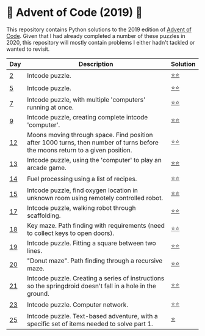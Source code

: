 # :christmas_tree: Advent of Code (2019) :christmas_tree:
This repository contains Python solutions to the 2019 edition of [Advent of Code](https://adventofcode.com/2019). Given that I had
already completed a number of these puzzles in 2020, this repository will mostly contain problems I either hadn't tackled 
or wanted to revisit.

| Day | Description | Solution |
| --- | -------| -----| 
| [2](https://adventofcode.com/2019/day/2)  | Intcode puzzle. | [:star::star:](https://github.com/IAjimi/AdventOfCode2020/blob/master/2019/AOC2.py) | 
| [5](https://adventofcode.com/2019/day/5)  | Intcode puzzle. | [:star::star:](https://github.com/IAjimi/AdventOfCode2020/blob/master/2019/AOC5.py) | 
| [7](https://adventofcode.com/2019/day/7)  | Intcode puzzle, with multiple 'computers' running at once. | [:star::star:](https://github.com/IAjimi/AdventOfCode2020/blob/master/2019/AOC7.py) | 
| [9](https://adventofcode.com/2019/day/9)  | Intcode puzzle, creating complete intcode 'computer'. | [:star::star:](https://github.com/IAjimi/AdventOfCode2020/blob/master/2019/AOC9.py) | 
| [12](https://adventofcode.com/2019/day/12)  | Moons moving through space. Find position after 1000 turns, then number of turns before the moons return to a given position. | [:star::star:](https://github.com/IAjimi/AdventOfCode2020/blob/master/2019/AOC12.py) |
| [13](https://adventofcode.com/2019/day/13)  | Intcode puzzle, using the 'computer' to play an arcade game. | [:star::star:](https://github.com/IAjimi/AdventOfCode2020/blob/master/2019/AOC13.py) |
| [14](https://adventofcode.com/2019/day/14)  | Fuel processing using a list of recipes. | [:star::star:](https://github.com/IAjimi/AdventOfCode2020/blob/master/2019/AOC14.py) | 
| [15](https://adventofcode.com/2019/day/15)  | Intcode puzzle, find oxygen location in unknown room using remotely controlled robot. | [:star::star:](https://github.com/IAjimi/AdventOfCode2020/blob/master/2019/AOC15.py) |
| [17](https://adventofcode.com/2019/day/17)  | Intcode puzzle, walking robot through scaffolding. | [:star::star:](https://github.com/IAjimi/AdventOfCode2020/blob/master/2019/AOC17.py) |
| [18](https://adventofcode.com/2019/day/18) | Key maze. Path finding with requirements (need to collect keys to open doors). | [:star::star:](https://github.com/IAjimi/AdventOfCode2020/blob/master/2019/AOC18.py) |
| [19](https://adventofcode.com/2019/day/19) | Intcode puzzle. Fitting a square between two lines. | [:star::star:](https://github.com/IAjimi/AdventOfCode2020/blob/master/2019/AOC19.py) |
| [20](https://adventofcode.com/2019/day/20) | "Donut maze". Path finding through a recursive maze. | [:star::star:](https://github.com/IAjimi/AdventOfCode2020/blob/master/2019/AOC20.py) |
| [21](https://adventofcode.com/2019/day/21) | Intcode puzzle. Creating a series of instructions so the springdroid doesn't fall in a hole in the ground. | [:star::star:](https://github.com/IAjimi/AdventOfCode2020/blob/master/2019/AOC21.py) |
| [23](https://adventofcode.com/2019/day/23) | Intcode puzzle. Computer network. | [:star::star:](https://github.com/IAjimi/AdventOfCode2020/blob/master/2019/AOC23.py) |
| [25](https://adventofcode.com/2019/day/25) | Intcode puzzle. Text-based adventure, with a specific set of items needed to solve part 1. | [:star:](https://github.com/IAjimi/AdventOfCode2020/blob/master/2019/AOC25.py) |
